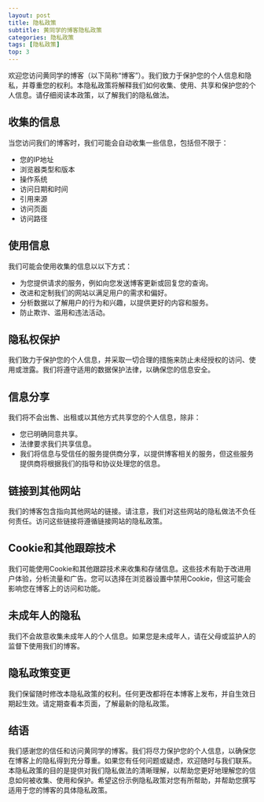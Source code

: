 ```yaml
---
layout: post
title: 隐私政策
subtitle: 黄同学的博客隐私政策
categories: 隐私政策
tags: [隐私政策]
top: 3
---
```


欢迎您访问黄同学的博客（以下简称“博客”）。我们致力于保护您的个人信息和隐私，并尊重您的权利。本隐私政策将解释我们如何收集、使用、共享和保护您的个人信息。请仔细阅读本政策，以了解我们的隐私做法。
## 收集的信息
当您访问我们的博客时，我们可能会自动收集一些信息，包括但不限于：
- 您的IP地址
- 浏览器类型和版本
- 操作系统
- 访问日期和时间
- 引用来源
- 访问页面
- 访问路径

## 使用信息
我们可能会使用收集的信息以以下方式：
- 为您提供请求的服务，例如向您发送博客更新或回复您的查询。
- 改进和定制我们的网站以满足用户的需求和偏好。
- 分析数据以了解用户的行为和兴趣，以提供更好的内容和服务。
- 防止欺诈、滥用和违法活动。

## 隐私权保护
我们致力于保护您的个人信息，并采取一切合理的措施来防止未经授权的访问、使用或泄露。我们将遵守适用的数据保护法律，以确保您的信息安全。
## 信息分享
我们将不会出售、出租或以其他方式共享您的个人信息，除非：
- 您已明确同意共享。
- 法律要求我们共享信息。
- 我们将信息与受信任的服务提供商分享，以提供博客相关的服务，但这些服务提供商将根据我们的指导和协议处理您的信息。

## 链接到其他网站
我们的博客包含指向其他网站的链接。请注意，我们对这些网站的隐私做法不负任何责任。访问这些链接将遵循链接网站的隐私政策。
## Cookie和其他跟踪技术
我们可能使用Cookie和其他跟踪技术来收集和存储信息。这些技术有助于改进用户体验，分析流量和广告。您可以选择在浏览器设置中禁用Cookie，但这可能会影响您在博客上的访问和功能。
## 未成年人的隐私
我们不会故意收集未成年人的个人信息。如果您是未成年人，请在父母或监护人的监督下使用我们的博客。
## 隐私政策变更
我们保留随时修改本隐私政策的权利。任何更改都将在本博客上发布，并自生效日期起生效。请定期查看本页面，了解最新的隐私政策。
## 结语
我们感谢您的信任和访问黄同学的博客。我们将尽力保护您的个人信息，以确保您在博客上的隐私得到充分尊重。如果您有任何问题或疑虑，欢迎随时与我们联系。
本隐私政策的目的是提供对我们隐私做法的清晰理解，以帮助您更好地理解您的信息如何被收集、使用和保护。希望这份示例隐私政策对您有所帮助，并帮助您撰写适用于您的博客的具体隐私政策。
